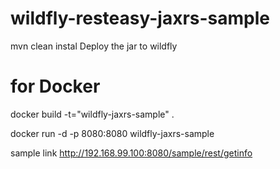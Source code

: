 # wildfly-resteasy-jaxrs-sample
mvn clean instal
Deploy the jar to wildfly

# for Docker
docker build -t="wildfly-jaxrs-sample" .

docker run -d -p 8080:8080 wildfly-jaxrs-sample

sample link
http://192.168.99.100:8080/sample/rest/getinfo
